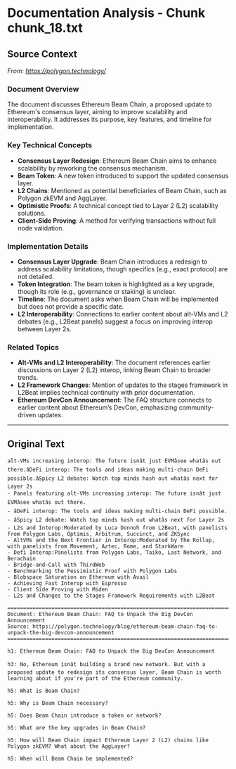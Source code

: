 # Documentation Analysis - Chunk chunk_18.txt

## Source Context
*From: https://polygon.technology/*

### Document Overview  
The document discusses Ethereum Beam Chain, a proposed update to Ethereum's consensus layer, aiming to improve scalability and interoperability. It addresses its purpose, key features, and timeline for implementation.  

### Key Technical Concepts  
- **Consensus Layer Redesign**: Ethereum Beam Chain aims to enhance scalability by reworking the consensus mechanism.  
- **Beam Token**: A new token introduced to support the updated consensus layer.  
- **L2 Chains**: Mentioned as potential beneficiaries of Beam Chain, such as Polygon zkEVM and AggLayer.  
- **Optimistic Proofs**: A technical concept tied to Layer 2 (L2) scalability solutions.  
- **Client-Side Proving**: A method for verifying transactions without full node validation.  

### Implementation Details  
- **Consensus Layer Upgrade**: Beam Chain introduces a redesign to address scalability limitations, though specifics (e.g., exact protocol) are not detailed.  
- **Token Integration**: The beam token is highlighted as a key upgrade, though its role (e.g., governance or staking) is unclear.  
- **Timeline**: The document asks when Beam Chain will be implemented but does not provide a specific date.  
- **L2 Interoperability**: Connections to earlier content about alt-VMs and L2 debates (e.g., L2Beat panels) suggest a focus on improving interop between Layer 2s.  

### Related Topics  
- **Alt-VMs and L2 Interoperability**: The document references earlier discussions on Layer 2 (L2) interop, linking Beam Chain to broader trends.  
- **L2 Framework Changes**: Mention of updates to the stages framework in L2Beat implies technical continuity with prior documentation.  
- **Ethereum DevCon Announcement**: The FAQ structure connects to earlier content about Ethereum’s DevCon, emphasizing community-driven updates.

---

## Original Text
```
alt-VMs increasing interop: The future isnât just EVMâsee whatâs out there.âDeFi interop: The tools and ideas making multi-chain DeFi possible.âSpicy L2 debate: Watch top minds hash out whatâs next for Layer 2s
- Panels featuring alt-VMs increasing interop: The future isnât just EVMâsee whatâs out there.
- âDeFi interop: The tools and ideas making multi-chain DeFi possible.
- âSpicy L2 debate: Watch top minds hash out whatâs next for Layer 2s
- L2s and Interop:Moderated by Luca Donnoh from L2Beat, with panelists from Polygon Labs, Optimis, Arbitrum, Succinct, and ZKSync
- AltVMs and the Next Frontier in Interop:Moderated by The Rollup, with panelists from Movement, Aztec, Rome, and StarkWare
- Defi Interop:Panelists from Polygon Labs, Taiko, Last Network, and Berachain
- Bridge-and-Call with ThirdWeb
- Benchmarking the Pessimistic Proof with Polygon Labs
- Blobspace Saturation on Ethereum with Avail
- Achieving Fast Interop with Espresso
- Client Side Proving with Miden
- L2s and Changes to the Stages Framework Requirements with L2Beat

================================================================================
Document: Ethereum Beam Chain: FAQ to Unpack the Big DevCon Announcement
Source: https://polygon.technology/blog/ethereum-beam-chain-faq-to-unpack-the-big-devcon-announcement
================================================================================

h1: Ethereum Beam Chain: FAQ to Unpack the Big DevCon Announcement

h3: No, Ethereum isnât building a brand new network. But with a proposed update to redesign its consensus layer, Beam Chain is worth learning about if you're part of the Ethereum community.

h5: What is Beam Chain?

h5: Why is Beam Chain necessary?

h5: Does Beam Chain introduce a token or network?

h5: What are the key upgrades in Beam Chain?

h5: How will Beam Chain impact Ethereum Layer 2 (L2) chains like Polygon zkEVM? What about the AggLayer?

h5: When will Beam Chain be implemented?

```